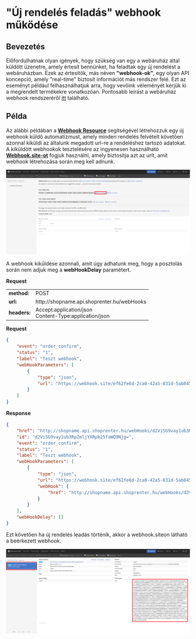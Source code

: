 # "Új rendelés feladás" webhook működése

## Bevezetés

Előfordulhatnak olyan igények, hogy szükség van egy a webáruház által küldött üzenetre, amely értesít bennünket, ha feladtak egy új rendelést a webáruházban.
Ezek az értesítők, más néven **"webhook-ok"**, egy olyan API koncepció, amely "real-time" biztosít információt más rendszer felé.
Ezt az eseményt például felhasználhatjuk arra, hogy vevőink véleményét kérjük ki a megrendelt termékekre vonatkozóan.
Pontosabb leírást a webáruház webhook rendszeréről [itt](https://support.shoprenter.hu/hc/hu/articles/215106408-Automatizmusok) található.

## Példa

Az alábbi példában a [**Webhook Resource**](../../api/webhook.md) segítségével létrehozzuk egy új webhook küldő automatizmust,
amely minden rendelés felvételt követően azonnal kiküldi az általunk megadott url-re a rendeléshez tartozó adatokat.
A kiküldött webhookok tesztelésére az ingyenesen használható [**Webhook.site-ot**](https://webhook.site) fogjuk használni, amely biztosítja azt az urlt, amit webhook létrehozása során meg kell adnunk.

![webhook_webhooksite_blank](./images/webhook_webhooksite_blank.png)

A webhook kiküldése azonnali, amit úgy adhatunk meg, hogy a posztolás során nem adjuk meg a **webHookDelay** paramétert.

**Request**

<table>
  <tr>
    <td><b>method:</b></td>
    <td>POST</td>
  </tr>
  <tr>
    <td><b>url:</b></td>
    <td>http://shopname.api.shoprenter.hu/webHooks</td>
  </tr>
  <tr>
    <td><b>headers:</b></td>
    <td>
        Accept:application/json<br>
        Content-Type:application/json
    </td>
  </tr>
</table>

**Request**

```json
{
    "event": "order_confirm",
    "status": "1",
    "label": "Teszt webhook",
    "webHookParameters": [
        {
            "type": "json",
            "url": "https://webhook.site/ef62fe6d-2ca0-42a5-831d-5ab8457bcac6"
        }
    ]
}
```

**Response**

```json
{
    "href": "http://shopname.api.shoprenter.hu/webHooks/d2ViSG9vay1ub3RpZmljYXRpb25faWQ9Njg=",
    "id": "d2ViSG9vay1ub3RpZmljYXRpb25faWQ9Njg=",
    "event": "order_confirm",
    "status": "1",
    "label": "Teszt webhook",
    "webHookParameters": [
        {
            "type": "json",
            "url": "https://webhook.site/ef62fe6d-2ca0-42a5-831d-5ab8457bcac6",
            "webHook": {
                "href": "http://shopname.api.shoprenter.hu/webHooks/d2ViSG9vay1ub3RpZmljYXRpb25faWQ9Njg="
            }
        }
    ],
    "webHookDelay": []
}
```

Ezt követően ha új rendelés leadás történik, akkor a webhook.siteon látható a beérkezett webhook.

![webhook_webhooksite_post](./images/webhook_webhooksite_post.png)


